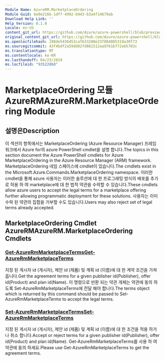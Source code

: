 ```yaml
---
Module Name: AzureRM.MarketplaceOrdering
Module Guid: 6e0e216b-1dff-4992-b943-b3a4f14679ab
Download Help Link: ''
Help Version: 0.1.0
Locale: en-US
content_git_url: https://github.com/Azure/azure-powershell/blob/preview/src/ResourceManager/MarketplaceOrdering/Commands.MarketplaceOrdering/help/AzureRM.MarketplaceOrdering.md
original_content_git_url: https://github.com/Azure/azure-powershell/blob/preview/src/ResourceManager/MarketplaceOrdering/Commands.MarketplaceOrdering/help/AzureRM.MarketplaceOrdering.md
ms.openlocfilehash: 198de5436453caf633288e23f804085319a30f73
ms.sourcegitcommit: 43f4bdf2a59dd82fd881512aa9761bf72eb5703c
ms.translationtype: MT
ms.contentlocale: ko-KR
ms.lasthandoff: 04/23/2019
ms.locfileid: "93522868"
---
```

# <span data-ttu-id="37bb1-101">MarketplaceOrdering 모듈 AzureRM</span><span class="sxs-lookup"><span data-stu-id="37bb1-101">AzureRM.MarketplaceOrdering Module</span></span>
## <span data-ttu-id="37bb1-102">설명은</span><span class="sxs-lookup"><span data-stu-id="37bb1-102">Description</span></span>
<span data-ttu-id="37bb1-103">이 섹션의 항목에서는 MarketplaceOrdering (Azure Resource Manager) 프레임 워크에서 Azure for의 azure PowerShell cmdlet을 설명 합니다.</span><span class="sxs-lookup"><span data-stu-id="37bb1-103">The topics in this section document the Azure PowerShell cmdlets for Azure MarketplaceOrdering in the Azure Resource Manager (ARM) framework.</span></span> <span data-ttu-id="37bb1-104">MarketplaceOrdering 네임 스페이스에 cmdlet이 있습니다.</span><span class="sxs-lookup"><span data-stu-id="37bb1-104">The cmdlets exist in the Microsoft.Azure.Commands.MarketplaceOrdering namespace.</span></span> <span data-ttu-id="37bb1-105">이러한 cmdlet을 통해 azure 사용자는 이러한 솔루션에 대 한 프로그래밍 방식의 배포를 추가로 허용 하 여 marketplace에 대 한 법적 약관을 수락할 수 있습니다.</span><span class="sxs-lookup"><span data-stu-id="37bb1-105">These cmdlets allow azure users to accept the legal terms for a marketplace offering further allowing programmatic deployment for these solutions.</span></span> <span data-ttu-id="37bb1-106">사용자는 이미 수락 된 약관의 집합을 거부할 수도 있습니다.</span><span class="sxs-lookup"><span data-stu-id="37bb1-106">Users may also reject set of legal terms already accepted.</span></span>

## <span data-ttu-id="37bb1-107">MarketplaceOrdering Cmdlet AzureRM</span><span class="sxs-lookup"><span data-stu-id="37bb1-107">AzureRM.MarketplaceOrdering Cmdlets</span></span>
### [<span data-ttu-id="37bb1-108">Get-AzureRmMarketplaceTerms</span><span class="sxs-lookup"><span data-stu-id="37bb1-108">Get-AzureRmMarketplaceTerms</span></span>](Get-AzureRmMarketplaceTerms.md)
<span data-ttu-id="37bb1-109">지정 된 게시자 id (게시자), 제안 id (제품) 및 계획 id (이름)에 대 한 계약 조건을 가져옵니다.</span><span class="sxs-lookup"><span data-stu-id="37bb1-109">Get the agreement terms for a given publisher id(Publisher), offer id(Product) and plan id(Name).</span></span> <span data-ttu-id="37bb1-110">이 명령으로 반환 되는 약관 개체는 약관에 동의 하도록 Set-AzureRmMarketplaceTerms에 전달 해야 합니다.</span><span class="sxs-lookup"><span data-stu-id="37bb1-110">The terms object which is returned by this command should be passed to Set-AzureRmMarketplaceTerms to accept the legal terms.</span></span>

### [<span data-ttu-id="37bb1-111">Set-AzureRmMarketplaceTerms</span><span class="sxs-lookup"><span data-stu-id="37bb1-111">Set-AzureRmMarketplaceTerms</span></span>](Set-AzureRmMarketplaceTerms.md)
<span data-ttu-id="37bb1-112">지정 된 게시자 id (게시자), 제안 id (제품) 및 계획 id (이름)에 대 한 조건을 적용 하거나 취소 합니다.</span><span class="sxs-lookup"><span data-stu-id="37bb1-112">Accept or reject terms for a given publisher id(Publisher), offer id(Product) and plan id(Name).</span></span> <span data-ttu-id="37bb1-113">Get-AzureRmMarketplaceTerms를 사용 하 여 약관에 동의 하세요.</span><span class="sxs-lookup"><span data-stu-id="37bb1-113">Please use Get-AzureRmMarketplaceTerms to get the agreement terms.</span></span>

